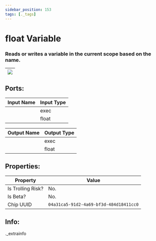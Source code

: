 ```yaml
---
sidebar_position: 153
tags: [._tags]
---
```


# float Variable


### Reads or writes a variable in the current scope based on the name.

| ![](https://images-ext-2.discordapp.net/external/MPmIaQzlEPmgGWlgi-WxBBXt0Bjv_zWPkg1y1f_sy3s/https/www.recroomcircuits.com/image/circuit/absolute-value?width=206&height=108) |
|-----|

## Ports:

| Input Name | Input Type |
|-----------|-----------|
|  | exec |
|  | float |

| Output Name | Output Type |
|-----------|-----------|
|  | exec |
|  | float |

## Properties:

| Property  | Value |
|-------------------|-----------|
| Is Trolling Risk? | No. |
| Is Beta? | No. |
| Chip UUID | `04a31ca5-91d2-4a69-bf3d-484d18411cc0` |

## Info:
._extrainfo